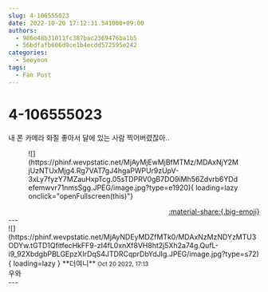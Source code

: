 ```yaml
---
slug: 4-106555023
date: 2022-10-20 17:12:31.541000+09:00
authors:
  - 986e48b31011fc387bac2369476ba1b5
  - 56bdfafb606d9ce1b4ecdd572595e242
categories:
  - Seoyeon
tags:
  - Fan Post
---
```


# 4-106555023

<div class="post-container" markdown="1">
<div class="content-container md-sidebar__scrollwrap" markdown="1">

내 폰 카메라 화질 좋아서 달에 있는 사람 찍어버렸잖아..
<figure markdown="1">
![](https://phinf.wevpstatic.net/MjAyMjEwMjBfMTMz/MDAxNjY2MjUzNTUxMjg4.Rg7VAT7gJ4hgaPWPUr9zUpV-3xLy7fyzY7MZauHxpTcg.05sTDPRV0gB7DO9iMh56Zdvrb6YDdefemwvr71nmsSgg.JPEG/image.jpg?type=e1920){ loading=lazy onclick="openFullscreen(this)"}
</figure>


</div>
</div>

<div style="text-align: right;" markdown="1">
<a href="https://weverse.io/fromis9/fanpost/4-106555023" style="text-align: right;">:material-share:{.big-emoji}</a>
</div>
---

<div class="comments-container md-sidebar__scrollwrap" markdown="1">
<div class="comment" markdown="1">
<div class='id-container' markdown="1">
![](https://phinf.wevpstatic.net/MjAyNDEyMDZfMTk0/MDAxNzMzNDYzMTU3ODYw.tGTD1QfitfecHkFF9-zI4fL0xnXf8VH8ht2j5Xh2a74g.QufL-i9_92XbdgbPBLGEpzXIrDqS4JTDRCqprDbYdJIg.JPEG/image.jpg?type=s72){ loading=lazy }
**<span class="artist">더여니</span>** <small>Oct 20 2022, 17:13</small><br>
</div>
<div class='comment-body' markdown="1">
우와 
</div>
</div>
</div>
---
